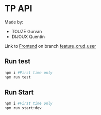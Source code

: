 # TP API

Made by:

- TOUZÉ Gurvan
- DIJOUX Quentin

Link to [Frontend](https://github.com/Gembani/modern-intra) on branch [feature_crud_user](https://github.com/Gembani/modern-intra/commits/feature_crud_user)

## Run test

```sh
npm i #First time only
npm run test
```

## Run Start

```sh
npm i #First time only
npm run start:dev
```
